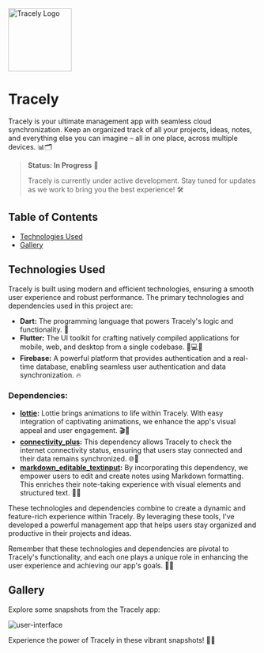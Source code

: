 <img src="https://i.imgur.com/g2M2JbC.png" alt="Tracely Logo" width="128" height="128">


# Tracely

Tracely is your ultimate management app with seamless cloud synchronization. Keep an organized track of all your projects, ideas, notes, and everything else you can imagine – all in one place, across multiple devices. 📊🗂️

> **Status: In Progress** 🚧
>
> Tracely is currently under active development. Stay tuned for updates as we work to bring you the best experience! 🛠

## Table of Contents
- [Technologies Used](#technologies-used)
- [Gallery](#gallery)

## Technologies Used

Tracely is built using modern and efficient technologies, ensuring a smooth user experience and robust performance. The primary technologies and dependencies used in this project are:

- **Dart:** The programming language that powers Tracely's logic and functionality. 🎯
- **Flutter:** The UI toolkit for crafting natively compiled applications for mobile, web, and desktop from a single codebase. 📱💻🌐
- **Firebase:** A powerful platform that provides authentication and a real-time database, enabling seamless user authentication and data synchronization. 🔥

### Dependencies:

- **[lottie](https://pub.dev/packages/lottie):** Lottie brings animations to life within Tracely. With easy integration of captivating animations, we enhance the app's visual appeal and user engagement. 🎬🎉
- **[connectivity_plus](https://pub.dev/packages/connectivity_plus):** This dependency allows Tracely to check the internet connectivity status, ensuring that users stay connected and their data remains synchronized. 🌐🔌
- **[markdown_editable_textinput](https://pub.dev/packages/markdown_editable_textinput):** By incorporating this dependency, we empower users to edit and create notes using Markdown formatting. This enriches their note-taking experience with visual elements and structured text. 📝✨

These technologies and dependencies combine to create a dynamic and feature-rich experience within Tracely. By leveraging these tools, I've developed a powerful management app that helps users stay organized and productive in their projects and ideas.

Remember that these technologies and dependencies are pivotal to Tracely's functionality, and each one plays a unique role in enhancing the user experience and achieving our app's goals. 🚀🌟

## Gallery

Explore some snapshots from the Tracely app:

![user-interface](https://i.imgur.com/REQ51fR.jpeg)

Experience the power of Tracely in these vibrant snapshots! 📸✨